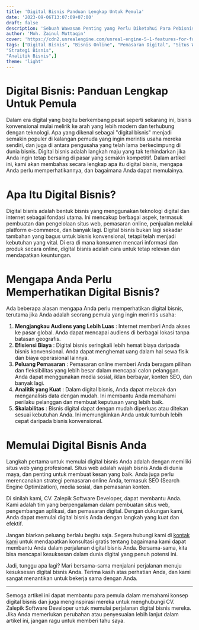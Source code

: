 ```yaml
---
title: 'Digital Bisnis Panduan Lengkap Untuk Pemula'
date: '2023-09-06T13:07:09+07:00'
draft: false
description: 'Sebuah Wawasan Penting yang Perlu Diketahui Para Pebisnis Baru'
author: 'Moh. Zainul Muttaqin'
cover: 'https://cdn2.unrealengine.com/unreal-engine-5-1-features-for-fortnite-chapter-4-header-1920x1080-2e96869442d6.jpg?resize=1&w=1920'
tags: ["Digital Bisnis", "Bisnis Online", "Pemasaran Digital", "Situs Web Bisnis", "SEO (Search Engine Optimization)",
"Strategi Bisnis",
"Analitik Bisnis",] 
theme: 'light'
---
```

# **Digital Bisnis: Panduan Lengkap Untuk Pemula**

Dalam era digital yang begitu berkembang pesat seperti sekarang ini, bisnis konvensional mulai melirik ke arah yang lebih modern dan terhubung dengan teknologi. Apa yang dikenal sebagai "digital bisnis" menjadi semakin populer di kalangan pemuda yang ingin merintis usaha mereka sendiri, dan juga di antara pengusaha yang telah lama berkecimpung di dunia bisnis. Digital bisnis adalah langkah maju yang tak terhindarkan jika Anda ingin tetap bersaing di pasar yang semakin kompetitif. Dalam artikel ini, kami akan membahas secara lengkap apa itu digital bisnis, mengapa Anda perlu memperhatikannya, dan bagaimana Anda dapat memulainya.

# **Apa Itu Digital Bisnis?**

Digital bisnis adalah bentuk bisnis yang menggunakan teknologi digital dan internet sebagai fondasi utama. Ini mencakup berbagai aspek, termasuk pembuatan dan pengelolaan situs web, pemasaran online, penjualan melalui platform e-commerce, dan banyak lagi. Digital bisnis bukan lagi sekadar tambahan yang bagus untuk bisnis konvensional, tetapi telah menjadi kebutuhan yang vital. Di era di mana konsumen mencari informasi dan produk secara online, digital bisnis adalah cara untuk tetap relevan dan mendapatkan keuntungan.

# **Mengapa Anda Perlu Memperhatikan Digital Bisnis?**

Ada beberapa alasan mengapa Anda perlu memperhatikan digital bisnis, terutama jika Anda adalah seorang pemula yang ingin merintis usaha:

1. **Mengjangkau Audiens yang Lebih Luas** : Internet memberi Anda akses ke pasar global. Anda dapat mencapai audiens di berbagai lokasi tanpa batasan geografis.
2. **Efisiensi Biaya** : Digital bisnis seringkali lebih hemat biaya daripada bisnis konvensional. Anda dapat menghemat uang dalam hal sewa fisik dan biaya operasional lainnya.
3. **Peluang Pemasaran** : Pemasaran online memberi Anda beragam pilihan dan fleksibilitas yang lebih besar dalam mencapai calon pelanggan. Anda dapat menggunakan media sosial, iklan berbayar, konten SEO, dan banyak lagi.
4. **Analitik yang Kuat** : Dalam digital bisnis, Anda dapat melacak dan menganalisis data dengan mudah. Ini membantu Anda memahami perilaku pelanggan dan membuat keputusan yang lebih baik.
5. **Skalabilitas** : Bisnis digital dapat dengan mudah diperluas atau ditekan sesuai kebutuhan Anda. Ini memungkinkan Anda untuk tumbuh lebih cepat daripada bisnis konvensional.

# **Memulai Digital Bisnis Anda**

Langkah pertama untuk memulai digital bisnis Anda adalah dengan memiliki situs web yang profesional. Situs web adalah wajah bisnis Anda di dunia maya, dan penting untuk membuat kesan yang baik. Anda juga perlu merencanakan strategi pemasaran online Anda, termasuk SEO (Search Engine Optimization), media sosial, dan pemasaran konten.

Di sinilah kami, CV. Zalepik Software Developer, dapat membantu Anda. Kami adalah tim yang berpengalaman dalam pembuatan situs web, pengembangan aplikasi, dan pemasaran digital. Dengan dukungan kami, Anda dapat memulai digital bisnis Anda dengan langkah yang kuat dan efektif.

Jangan biarkan peluang berlalu begitu saja. Segera hubungi kami di [kontak kami](https://zalepik.com/hubungi) untuk mendapatkan konsultasi gratis tentang bagaimana kami dapat membantu Anda dalam perjalanan digital bisnis Anda. Bersama-sama, kita bisa mencapai kesuksesan dalam dunia digital yang penuh potensi ini.

Jadi, tunggu apa lagi? Mari bersama-sama menjalani perjalanan menuju kesuksesan digital bisnis Anda. Terima kasih atas perhatian Anda, dan kami sangat menantikan untuk bekerja sama dengan Anda.

---

Semoga artikel ini dapat membantu para pemula dalam memahami konsep digital bisnis dan juga menginspirasi mereka untuk menghubungi CV. Zalepik Software Developer untuk memulai perjalanan digital bisnis mereka. Jika Anda memerlukan perubahan atau penyesuaian lebih lanjut dalam artikel ini, jangan ragu untuk memberi tahu saya.
